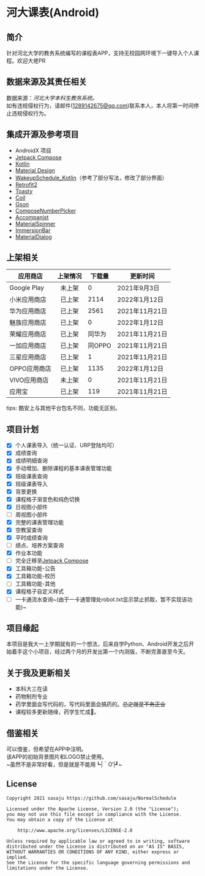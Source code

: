 # 河大课表(Android)

## 简介

针对河北大学的教务系统编写的课程表APP，支持无校园网环境下一键导入个人课程。欢迎大佬PR

## 数据来源及其责任相关

数据来源：*河北大学本科生教务系统。*\
如有违规侵权行为，请邮件(1289142675@qq.com)联系本人，本人将第一时间停止违规侵权行为。

## 集成开源及参考项目

- AndroidX 项目
- [Jetpack Compose](https://developer.android.com/jetpack/compose)
- [Kotlin](https://github.com/JetBrains/kotlin)
- [Material Design](https://github.com/material-components/material-components-android)
- [WakeupSchedule_Kotlin](https://github.com/YZune/WakeupSchedule_Kotlin)（参考了部分写法，修改了部分界面）
- [Retrofit2](https://github.com/square/retrofit)
- [Toasty](https://github.com/GrenderG/Toasty)
- [Coil](https://github.com/coil-kt/coil)
- [Gson](https://github.com/google/gson)
- [ComposeNumberPicker](https://gist.github.com/vganin/a9a84653a9f48a2d669910fbd48e32d5)
- [Accompanist](https://github.com/google/accompanist)
- [MaterialSpinner](https://github.com/jaredrummler/MaterialSpinner)
- [ImmersionBar](https://github.com/gyf-dev/ImmersionBar)
- [MaterialDialog](https://github.com/afollestad/material-dialogs)

## 上架相关

| 应用商店 | 上架情况 | 下载量 | 更新时间 |
| ------------- | :-----------: |------|--|
| Google Play  | 未上架  | 0 | 2021年9月3日 |
| 小米应用商店  | 已上架  | 2114 | 2022年1月12日 |
| 华为应用商店  | 已上架 | 2561  | 2021年11月21日 |
| 魅族应用商店  | 已上架  | 0 | 2022年1月12日 |
| 荣耀应用商店  | 已上架  | 同华为 |2021年11月21日|
| 一加应用商店  | 已上架  | 同OPPO | 2021年11月21日 |
| 三星应用商店  | 已上架 | 1 | 2021年11月21日 |
| OPPO应用商店  | 已上架  | 1135 | 2022年1月12日 |
| VIVO应用商店  | 未上架  | 0 | 2021年11月21日 |
| 应用宝 | 已上架 | 119 | 2021年11月21日 |

tips: 酷安上与其他平台包名不同，功能无区别。

## 项目计划

- [x] 个人课表导入（统一认证、URP登陆均可）
- [x] 成绩查询
- [x] 成绩明细查询
- [x] 手动增加、删除课程的基本课表管理功能
- [x] 班级课表查询
- [x] 班级课表导入
- [x] 背景更换
- [x] 课程格子渐变色和纯色切换
- [x] 日视图小部件
- [ ] 周视图小部件
- [x] 完整的课表管理功能
- [x] 空教室查询
- [x] 平时成绩查询
- [ ] 绩点、培养方案查询
- [x] 作业本功能
- [ ] 完全迁移至[Jetpack Compose](https://developer.android.com/jetpack/compose)
- [x] 工具箱功能-公告
- [x] 工具箱功能-校历
- [ ] 工具箱功能-其他 
- [x] 课程格子自定义样式
- [ ] 一卡通流水查询~(由于一卡通管理处robot.txt显示禁止抓取，暂不实现该功能)~

## 项目缘起

本项目是我大一上学期就有的一个想法，后来自学Python、Android开发之后开始着手这个小项目，经过两个月的开发出第一个内测版，不断完善直至今天。

## 关于我及更新相关

- 本科大三在读
- 药物制剂专业
- 药学里面会写代码的，写代码里面会搞药的。~~总之就是不务正业~~
- 课程较多更新随缘，药学生忙成🐶。

## 借鉴相关

可以借鉴，但希望在APP中注明。\
该APP的初始背景图片和LOGO禁止使用。\
~虽然不是非常好看，但是就是不能用┗|｀O′|┛~

## License

```License
Copyright 2021 sasaju https://github.com/sasaju/NormalSchedule

Licensed under the Apache License, Version 2.0 (the "License");
you may not use this file except in compliance with the License.
You may obtain a copy of the License at

    http://www.apache.org/licenses/LICENSE-2.0

Unless required by applicable law or agreed to in writing, software
distributed under the License is distributed on an "AS IS" BASIS,
WITHOUT WARRANTIES OR CONDITIONS OF ANY KIND, either express or implied.
See the License for the specific language governing permissions and
limitations under the License.
```
